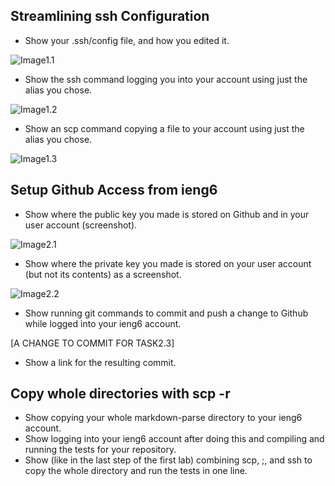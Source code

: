 ## Streamlining ssh Configuration
* Show your .ssh/config file, and how you edited it.

![Image1.1](https://user-images.githubusercontent.com/103146938/167345391-888c047c-4972-489b-8414-141d95f6e91e.png)
* Show the ssh command logging you into your account using just the alias you chose.

![Image1.2](https://user-images.githubusercontent.com/103146938/167345590-3916c2dc-47c7-4066-a5bf-1ec11295c6e0.png)
* Show an scp command copying a file to your account using just the alias you chose.

![Image1.3]()

## Setup Github Access from ieng6
* Show where the public key you made is stored on Github and in your user account (screenshot).

![Image2.1](https://user-images.githubusercontent.com/103146938/167704273-41c7f13c-1820-4b8c-9a2a-57aa160911e4.png)

* Show where the private key you made is stored on your user account (but not its contents) as a screenshot.

![Image2.2](https://user-images.githubusercontent.com/103146938/167919048-26e50361-12df-45c1-b7f1-6e0a15e2b5c0.png)

* Show running git commands to commit and push a change to Github while logged into your ieng6 account.

[A CHANGE TO COMMIT FOR TASK2.3]

* Show a link for the resulting commit.

## Copy whole directories with scp -r
* Show copying your whole markdown-parse directory to your ieng6 account.
* Show logging into your ieng6 account after doing this and compiling and running the tests for your repository.
* Show (like in the last step of the first lab) combining scp, ;, and ssh to copy the whole directory and run the tests in one line.
